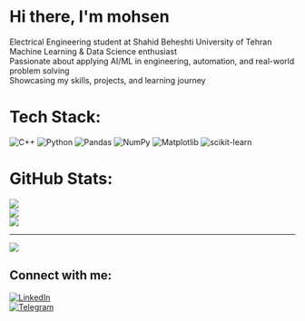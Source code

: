 # Hi there, I'm mohsen

 Electrical Engineering student at Shahid Beheshti University of Tehran   
 Machine Learning & Data Science enthusiast  
 Passionate about applying AI/ML in engineering, automation, and real-world problem solving    
 Showcasing my skills, projects, and learning journey

# Tech Stack:
![C++](https://img.shields.io/badge/c++-%2300599C.svg?style=for-the-badge&logo=c%2B%2B&logoColor=white) ![Python](https://img.shields.io/badge/python-3670A0?style=for-the-badge&logo=python&logoColor=ffdd54) ![Pandas](https://img.shields.io/badge/pandas-%23150458.svg?style=for-the-badge&logo=pandas&logoColor=white) ![NumPy](https://img.shields.io/badge/numpy-%23013243.svg?style=for-the-badge&logo=numpy&logoColor=white) ![Matplotlib](https://img.shields.io/badge/Matplotlib-%23ffffff.svg?style=for-the-badge&logo=Matplotlib&logoColor=black) ![scikit-learn](https://img.shields.io/badge/scikit--learn-%23F7931E.svg?style=for-the-badge&logo=scikit-learn&logoColor=white)
# GitHub Stats:
![](https://github-readme-stats.vercel.app/api?username=MohsenSafari83&theme=dark&hide_border=false&include_all_commits=false&count_private=false)<br/>
![](https://nirzak-streak-stats.vercel.app/?user=MohsenSafari83&theme=dark&hide_border=false)<br/>
![](https://github-readme-stats.vercel.app/api/top-langs/?username=MohsenSafari83&theme=dark&hide_border=false&include_all_commits=false&count_private=false&layout=compact)

---
[![](https://visitcount.itsvg.in/api?id=MohsenSafari83&icon=0&color=0)](https://visitcount.itsvg.in)
## Connect with me: 

[![LinkedIn](https://cdn.jsdelivr.net/gh/simple-icons/simple-icons/icons/linkedin.svg)](linkedin.com/in/mohsenn-safari)  
[![Telegram](https://cdn.jsdelivr.net/gh/simple-icons/simple-icons/icons/telegram.svg)](https://t.me/Mohsenn_sri)


<!-- Proudly created with GPRM ( https://gprm.itsvg.in ) -->
